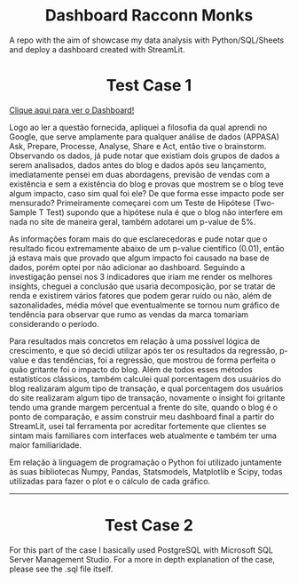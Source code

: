 <h1 align= "center">Dashboard Racconn Monks</h1>


A repo with the aim of showcase my data analysis with Python/SQL/Sheets and deploy a dashboard created with StreamLit.

<h1 align= "center">Test Case 1</h1>

[Clique aqui para ver o Dashboard!](https://share.streamlit.io/clessonr/raccoontestcase/main/TestCase_1/Dashboard/%F0%9F%93%9D_Dashboard.py)

Logo ao ler a questão fornecida, apliquei a filosofia da qual aprendi no Google, que serve amplamente para qualquer análise de dados (APPASA) Ask, Prepare, Processe, Analyse, Share e Act, então tive o brainstorm. 
Observando os dados, já pude notar que existiam dois grupos de dados a serem analisados, dados antes do blog e dados após seu lançamento, imediatamente pensei em duas abordagens, previsão de vendas com a existência e sem a existência do blog e provas que mostrem se o blog teve algum impacto, caso sim qual foi ele? De que forma esse impacto pode ser mensurado? Primeiramente começarei com um Teste de Hipótese (Two-Sample T Test) supondo que a hipótese nula é que o blog não interfere em nada no site de maneira geral, também adotarei um p-value de 5%. 

As informações foram mais do que esclarecedoras e pude notar que o resultado ficou extremamente abaixo de um p-value científico (0.01), então já estava mais que provado que algum impacto foi causado na base de dados, porém optei por não adicionar ao dashboard. 
Seguindo a investigação pensei nos 3  indicadores que iriam me render os melhores insights, cheguei a conclusão que usaria decomposição, por se tratar de renda e existirem vários fatores que podem gerar ruído  ou não, além de sazonalidades, média móvel que eventualmente se tornou num gráfico de tendência para observar que rumo as vendas da marca tomariam considerando o período. 

Para resultados mais concretos em relação à uma possível lógica de crescimento, e que só decidi utilizar após ter os resultados da regressão, p-value e das tendências, foi a regressão, que mostrou de forma perfeita o quão gritante foi o impacto do blog. Além de todos esses métodos estatísticos clássicos, também calculei qual porcentagem dos usuários do blog realizaram algum tipo de transação, e qual porcentagem dos usuários do site realizaram algum tipo de transação, novamente o insight foi gritante tendo uma grande margem percentual a frente do site, quando o blog é o ponto de comparação, e assim construir meu dashboard final a partir do StreamLit, usei tal ferramenta por acreditar fortemente que clientes se sintam mais familiares com interfaces web atualmente e também ter uma maior familiaridade. 

Em relação à linguagem de programação o Python foi utilizado  juntamente às suas bibliotecas Numpy, Pandas, Statsmodels, Matplotlib e Scipy, todas utilizadas para fazer o plot e o cálculo de cada gráfico.

---
<h1 align= "center">Test Case 2</h1>
For this part of the case I basically used PostgreSQL with Microsoft SQL Server Management Studio.
For a more in depth explanation of the case, please see the .sql file itself.


